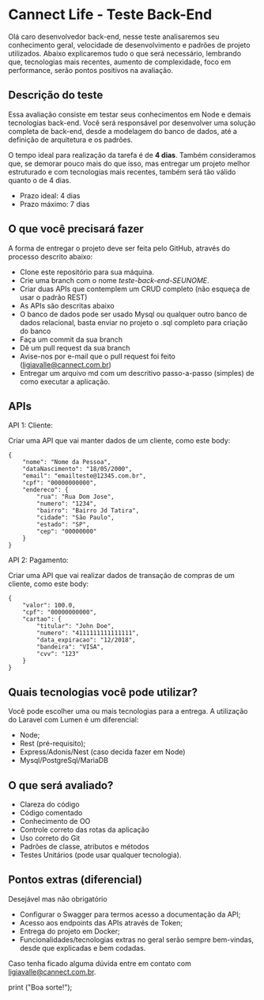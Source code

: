 # Cannect Life - Teste Back-End

Olá caro desenvolvedor back-end, nesse teste analisaremos seu conhecimento geral, velocidade de desenvolvimento e padrões de projeto utilizados. Abaixo explicaremos tudo o que será necessário, lembrando que, tecnologias mais recentes, aumento de complexidade, foco em performance, serão pontos positivos na avaliação.

## Descrição do teste

Essa avaliação consiste em testar seus conhecimentos em Node e demais tecnologias back-end. Você será responsável por desenvolver uma solução completa de back-end, desde a modelagem do banco de dados, até a definição de arquitetura e os padrões.

O tempo ideal para realização da tarefa é de **4 dias**. Também consideramos que, se demorar pouco mais do que isso, mas entregar um projeto melhor estruturado e com tecnologias mais recentes, também será tão válido quanto o de 4 dias.

* Prazo ideal: 4 dias
* Prazo máximo: 7 dias

## O que você precisará fazer

A forma de entregar o projeto deve ser feita pelo GitHub, através do processo descrito abaixo:

* Clone este repositório para sua máquina.
* Crie uma branch com o nome *teste-back-end-SEUNOME*.
* Criar duas APIs que contemplem um CRUD completo (não esqueça de usar o padrão REST)
* As APIs são descritas abaixo
* O banco de dados pode ser usado Mysql ou qualquer outro banco de dados relacional, basta enviar no projeto o .sql completo para criação do banco
* Faça um commit da sua branch
* Dê um pull request da sua branch
* Avise-nos por e-mail que o pull request foi feito (ligiavalle@cannect.com.br)
* Entregar um arquivo md com um descritivo passo-a-passo (simples) de como executar a aplicação.

## APIs

API 1: Cliente:

Criar uma API que vai manter dados de um cliente, como este body:

```
{
    "nome": "Nome da Pessoa",
    "dataNascimento": "18/05/2000",
    "email": "emailteste@12345.com.br",
    "cpf": "00000000000",
    "endereco": {
        "rua": "Rua Dom Jose",
        "numero": "1234",
        "bairro": "Bairro Jd Tatira",
        "cidade": "São Paulo",
        "estado": "SP",
        "cep": "00000000"
    }
}
```

API 2: Pagamento:

Criar uma API que vai realizar dados de transação de compras de um cliente, como este body:

```
{
    "valor": 100.0,
    "cpf": "00000000000",
    "cartao": {
        "titular": "John Doe",
        "numero": "4111111111111111",
        "data_expiracao": "12/2018",
        "bandeira": "VISA",
        "cvv": "123"
    }
}
```

## Quais tecnologias você pode utilizar?

Você pode escolher uma ou mais tecnologias para a entrega. A utilização do Laravel com Lumen é um diferencial:

* Node;
* Rest (pré-requisito);
* Express/Adonis/Nest (caso decida fazer em Node)
* Mysql/PostgreSql/MariaDB

## O que será avaliado?

* Clareza do código
* Código comentado
* Conhecimento de OO
* Controle correto das rotas da aplicação
* Uso correto do Git
* Padrões de classe, atributos e métodos
* Testes Unitários (pode usar qualquer tecnologia).

## Pontos extras (diferencial)

Desejável mas não obrigatório

* Configurar o Swagger para termos acesso a documentação da API;
* Acesso aos endpoints das APIs através de Token;
* Entrega do projeto em Docker;
* Funcionalidades/tecnologias extras no geral serão sempre bem-vindas, desde que explicadas e bem codadas.

Caso tenha ficado alguma dúvida entre em contato com [ligiavalle@cannect.com.br](mailto:ligiavalle@cannect.com.br).

print ("Boa sorte!");

